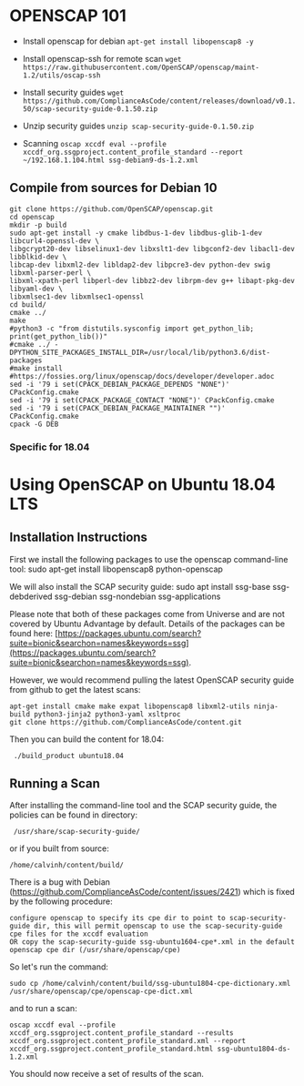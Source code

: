 OPENSCAP 101
===

+ Install openscap for debian
`apt-get install libopenscap8 -y`

+ Install openscap-ssh for remote scan
`wget https://raw.githubusercontent.com/OpenSCAP/openscap/maint-1.2/utils/oscap-ssh`

+ Install security guides
`wget https://github.com/ComplianceAsCode/content/releases/download/v0.1.50/scap-security-guide-0.1.50.zip`

+ Unzip security guides
`unzip scap-security-guide-0.1.50.zip`

+ Scanning
`oscap xccdf eval --profile xccdf_org.ssgproject.content_profile_standard --report ~/192.168.1.104.html ssg-debian9-ds-1.2.xml`

Compile from sources for Debian 10
---

```
git clone https://github.com/OpenSCAP/openscap.git
cd openscap
mkdir -p build
sudo apt-get install -y cmake libdbus-1-dev libdbus-glib-1-dev libcurl4-openssl-dev \
libgcrypt20-dev libselinux1-dev libxslt1-dev libgconf2-dev libacl1-dev libblkid-dev \
libcap-dev libxml2-dev libldap2-dev libpcre3-dev python-dev swig libxml-parser-perl \
libxml-xpath-perl libperl-dev libbz2-dev librpm-dev g++ libapt-pkg-dev libyaml-dev \
libxmlsec1-dev libxmlsec1-openssl
cd build/
cmake ../
make
#python3 -c "from distutils.sysconfig import get_python_lib; print(get_python_lib())"
#cmake ../ -DPYTHON_SITE_PACKAGES_INSTALL_DIR=/usr/local/lib/python3.6/dist-packages
#make install
#https://fossies.org/linux/openscap/docs/developer/developer.adoc
sed -i '79 i set(CPACK_DEBIAN_PACKAGE_DEPENDS "NONE")' CPackConfig.cmake
sed -i '79 i set(CPACK_PACKAGE_CONTACT "NONE")' CPackConfig.cmake
sed -i '79 i set(CPACK_DEBIAN_PACKAGE_MAINTAINER "")' CPackConfig.cmake
cpack -G DEB
```
### Specific for 18.04
# Using OpenSCAP on Ubuntu 18.04 LTS 

## Installation Instructions

First we install the following packages to use the openscap command-line tool:
 sudo apt-get install libopenscap8 python-openscap

We will also install the SCAP security guide: 
 sudo apt install ssg-base ssg-debderived ssg-debian ssg-nondebian ssg-applications

Please note that both of these packages come from Universe and are not covered by Ubuntu Advantage by default. 
Details of the packages can be found here: [https://packages.ubuntu.com/search?suite=bionic&searchon=names&keywords=ssg](https://packages.ubuntu.com/search?suite=bionic&searchon=names&keywords=ssg). 

However, we would recommend pulling the latest OpenSCAP security guide from github to get the latest scans:
```
apt-get install cmake make expat libopenscap8 libxml2-utils ninja-build python3-jinja2 python3-yaml xsltproc
git clone https://github.com/ComplianceAsCode/content.git
```

Then you can build the content for 18.04:
```
 ./build_product ubuntu18.04
```

## Running a Scan

After installing the command-line tool and the SCAP security guide, the policies can be found in directory: 
```
 /usr/share/scap-security-guide/
```

or if you built from source: 

```
/home/calvinh/content/build/
```

There is a bug with Debian (https://github.com/ComplianceAsCode/content/issues/2421) which is fixed by the following procedure: 

```
configure openscap to specify its cpe dir to point to scap-security-guide dir, this will permit openscap to use the scap-security-guide cpe files for the xccdf evaluation
OR copy the scap-security-guide ssg-ubuntu1604-cpe*.xml in the default openscap cpe dir (/usr/share/openscap/cpe)
```

So let's run the command: 

```
sudo cp /home/calvinh/content/build/ssg-ubuntu1804-cpe-dictionary.xml /usr/share/openscap/cpe/openscap-cpe-dict.xml
```

and to run a scan: 

```
oscap xccdf eval --profile xccdf_org.ssgproject.content_profile_standard --results xccdf_org.ssgproject.content_profile_standard.xml --report xccdf_org.ssgproject.content_profile_standard.html ssg-ubuntu1804-ds-1.2.xml
```

You should now receive a set of results of the scan. 


